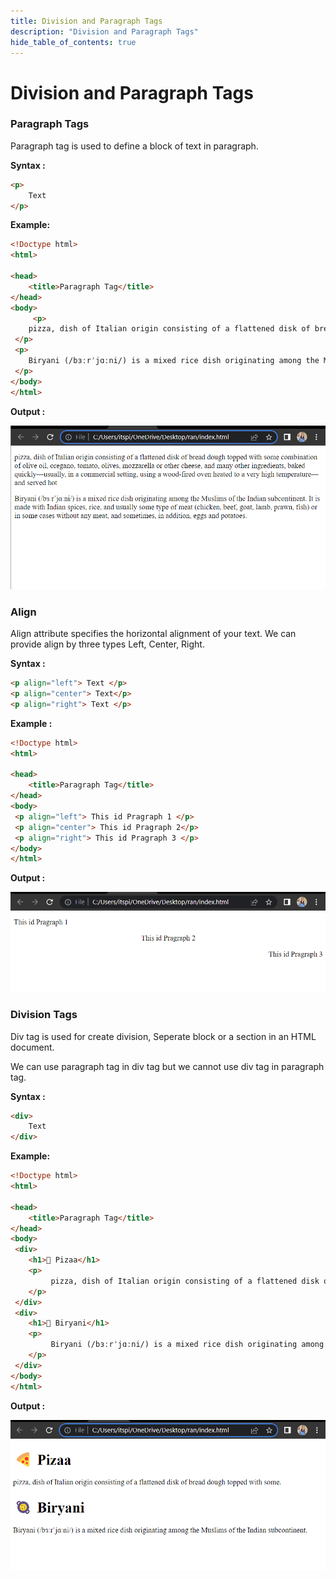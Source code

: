 ```yaml
---
title: Division and Paragraph Tags
description: "Division and Paragraph Tags"
hide_table_of_contents: true
---
```

# Division and Paragraph Tags

### Paragraph Tags 

Paragraph tag is used to define a block of text in paragraph. 

**Syntax :**

```html
<p>
    Text
</p>
```

**Example:**
```html
<!Doctype html>
<html>

<head>
    <title>Paragraph Tag</title>
</head>
<body>
     <p>
    pizza, dish of Italian origin consisting of a flattened disk of bread dough topped with some combination of olive oil, oregano, tomato, olives, mozzarella or other cheese, and many other ingredients, baked quickly—usually, in a commercial setting, using a wood-fired oven heated to a very high temperature—and served hot.
 </p>
 <p>
    Biryani (/bɜːrˈjɑːni/) is a mixed rice dish originating among the Muslims of the Indian subcontinent. It is made with Indian spices, rice, and usually some type of meat (chicken, beef, goat, lamb, prawn, fish) or in some cases without any meat, and sometimes, in addition, eggs and potatoes.
 </p>
</body>
</html>
```

**Output :**

![output](output-1.png)

### Align

Align attribute specifies the horizontal alignment of your text.
We can provide align by three types Left, Center, Right.

**Syntax :**

```html
<p align="left"> Text </p>
<p align="center"> Text</p>
<p align="right"> Text </p>
```

**Example :**

```html
<!Doctype html>
<html>

<head>
    <title>Paragraph Tag</title>
</head>
<body>
 <p align="left"> This id Pragraph 1 </p>
 <p align="center"> This id Pragraph 2</p>
 <p align="right"> This id Pragraph 3 </p>
</body>
</html>
```

**Output :**

![output](output-2.png)

### Division Tags 

Div tag is used for create division, Seperate block or a section in an HTML document.

We can use paragraph tag in div tag but we cannot use div tag in paragraph tag.

**Syntax :**

```html
<div>
    Text
</div>
```

**Example:**
```html
<!Doctype html>
<html>

<head>
    <title>Paragraph Tag</title>
</head>
<body>
 <div>
    <h1>🍕 Pizaa</h1>
    <p>
         pizza, dish of Italian origin consisting of a flattened disk of bread dough topped with some. 
    </p>
 </div>
 <div>
    <h1>🥘 Biryani</h1>
    <p>
         Biryani (/bɜːrˈjɑːni/) is a mixed rice dish originating among the Muslims of the Indian subcontinent.
    </p>
 </div>
</body>
</html>
```

**Output :**

![output](output-3.png)